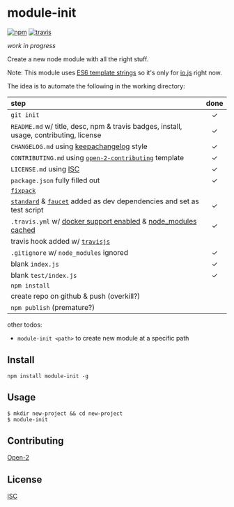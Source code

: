 # module-init

[![npm][npm-image]][npm-url]
[![travis][travis-image]][travis-url]

[npm-image]: https://img.shields.io/npm/v/module-init.svg?style=flat-square
[npm-url]: https://www.npmjs.com/package/module-init
[travis-image]: https://img.shields.io/travis/ngoldman/module-init.svg?style=flat-square
[travis-url]: https://travis-ci.org/ngoldman/module-init

*work in progress*

Create a new node module with all the right stuff.

Note: This module uses [ES6 template strings](https://developer.mozilla.org/en-US/docs/Web/JavaScript/Reference/template_strings) so it's only for [io.js](https://iojs.org/en/index.html) right now.

The idea is to automate the following in the working directory:

| step | done |
| :--- | :--: |
| `git init` | ✓ |
| `README.md` w/ title, desc, npm & travis badges, install, usage, contributing, license | ✓ |
| `CHANGELOG.md` using [keepachangelog](http://keepachangelog.com/) style | ✓ |
| `CONTRIBUTING.md` using [`open-2-contributing`](https://github.com/ngoldman/open-2-contributing) template | ✓ |
| `LICENSE.md` using [ISC](http://en.wikipedia.org/wiki/ISC_license) | ✓ |
| `package.json` fully filled out | ✓ |
| [`fixpack`](https://github.com/HenrikJoreteg/fixpack) | |
| [`standard`](https://github.com/feross/standard) & [`faucet`](https://github.com/substack/faucet) added as dev dependencies and set as test script | ✓ |
| `.travis.yml` w/ [docker support enabled](http://blog.travis-ci.com/2014-12-17-faster-builds-with-container-based-infrastructure/) & [node_modules cached](http://blog.travis-ci.com/2013-12-05-speed-up-your-builds-cache-your-dependencies/) | ✓ |
| travis hook added w/ [`travisjs`](https://github.com/finnp/node-travisjs) | |
| `.gitignore` w/ `node_modules` ignored | ✓ |
| blank `index.js` | ✓ |
| blank `test/index.js` | ✓ |
| `npm install` | |
| create repo on github & push (overkill?) | |
| `npm publish` (premature?) | |

other todos:

* `module-init <path>` to create new module at a specific path

## Install

```
npm install module-init -g
```

## Usage

```
$ mkdir new-project && cd new-project
$ module-init
```

## Contributing

[Open-2](CONTRIBUTING.md)

## License

[ISC](LICENSE.md)

